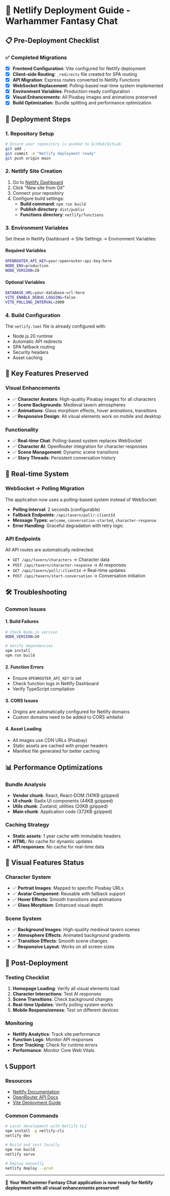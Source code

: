# 🚀 Netlify Deployment Guide - Warhammer Fantasy Chat

## 📋 Pre-Deployment Checklist

### ✅ Completed Migrations
- [x] **Frontend Configuration**: Vite configured for Netlify deployment
- [x] **Client-side Routing**: `_redirects` file created for SPA routing
- [x] **API Migration**: Express routes converted to Netlify Functions
- [x] **WebSocket Replacement**: Polling-based real-time system implemented
- [x] **Environment Variables**: Production-ready configuration
- [x] **Visual Enhancements**: All Pixabay images and animations preserved
- [x] **Build Optimization**: Bundle splitting and performance optimization

## 🔧 Deployment Steps

### 1. Repository Setup
```bash
# Ensure your repository is pushed to GitHub/GitLab
git add .
git commit -m "Netlify deployment ready"
git push origin main
```

### 2. Netlify Site Creation
1. Go to [Netlify Dashboard](https://app.netlify.com/)
2. Click "New site from Git"
3. Connect your repository
4. Configure build settings:
   - **Build command**: `npm run build`
   - **Publish directory**: `dist/public`
   - **Functions directory**: `netlify/functions`

### 3. Environment Variables
Set these in Netlify Dashboard → Site Settings → Environment Variables:

#### Required Variables
```bash
OPENROUTER_API_KEY=your-openrouter-api-key-here
NODE_ENV=production
NODE_VERSION=20
```

#### Optional Variables
```bash
DATABASE_URL=your-database-url-here
VITE_ENABLE_DEBUG_LOGGING=false
VITE_POLLING_INTERVAL=2000
```

### 4. Build Configuration
The `netlify.toml` file is already configured with:
- Node.js 20 runtime
- Automatic API redirects
- SPA fallback routing
- Security headers
- Asset caching

## 🎯 Key Features Preserved

### Visual Enhancements
- ✅ **Character Avatars**: High-quality Pixabay images for all characters
- ✅ **Scene Backgrounds**: Medieval tavern atmospheres
- ✅ **Animations**: Glass morphism effects, hover animations, transitions
- ✅ **Responsive Design**: All visual elements work on mobile and desktop

### Functionality
- ✅ **Real-time Chat**: Polling-based system replaces WebSocket
- ✅ **Character AI**: OpenRouter integration for character responses
- ✅ **Scene Management**: Dynamic scene transitions
- ✅ **Story Threads**: Persistent conversation history

## 🔄 Real-time System

### WebSocket → Polling Migration
The application now uses a polling-based system instead of WebSocket:

- **Polling Interval**: 2 seconds (configurable)
- **Fallback Endpoints**: `/api/tavern/poll/:clientId`
- **Message Types**: `welcome`, `conversation-started`, `character-response`
- **Error Handling**: Graceful degradation with retry logic

### API Endpoints
All API routes are automatically redirected:
- `GET /api/tavern/characters` → Character data
- `POST /api/tavern/character-response` → AI responses
- `GET /api/tavern/poll/:clientId` → Real-time updates
- `POST /api/tavern/start-conversation` → Conversation initiation

## 🛠️ Troubleshooting

### Common Issues

#### 1. Build Failures
```bash
# Check Node.js version
NODE_VERSION=20

# Verify dependencies
npm install
npm run build
```

#### 2. Function Errors
- Ensure `OPENROUTER_API_KEY` is set
- Check function logs in Netlify Dashboard
- Verify TypeScript compilation

#### 3. CORS Issues
- Origins are automatically configured for Netlify domains
- Custom domains need to be added to CORS whitelist

#### 4. Asset Loading
- All images use CDN URLs (Pixabay)
- Static assets are cached with proper headers
- Manifest file generated for better caching

## 📊 Performance Optimizations

### Bundle Analysis
- **Vendor chunk**: React, React-DOM (141KB gzipped)
- **UI chunk**: Radix UI components (44KB gzipped)
- **Utils chunk**: Zustand, utilities (20KB gzipped)
- **Main chunk**: Application code (372KB gzipped)

### Caching Strategy
- **Static assets**: 1 year cache with immutable headers
- **HTML**: No cache for dynamic updates
- **API responses**: No cache for real-time data

## 🎨 Visual Features Status

### Character System
- ✅ **Portrait Images**: Mapped to specific Pixabay URLs
- ✅ **Avatar Component**: Reusable with fallback support
- ✅ **Hover Effects**: Smooth transitions and animations
- ✅ **Glass Morphism**: Enhanced visual depth

### Scene System
- ✅ **Background Images**: High-quality medieval tavern scenes
- ✅ **Atmosphere Effects**: Animated background gradients
- ✅ **Transition Effects**: Smooth scene changes
- ✅ **Responsive Layout**: Works on all screen sizes

## 🚀 Post-Deployment

### Testing Checklist
1. **Homepage Loading**: Verify all visual elements load
2. **Character Interactions**: Test AI responses
3. **Scene Transitions**: Check background changes
4. **Real-time Updates**: Verify polling system works
5. **Mobile Responsiveness**: Test on different devices

### Monitoring
- **Netlify Analytics**: Track site performance
- **Function Logs**: Monitor API responses
- **Error Tracking**: Check for runtime errors
- **Performance**: Monitor Core Web Vitals

## 📞 Support

### Resources
- [Netlify Documentation](https://docs.netlify.com/)
- [OpenRouter API Docs](https://openrouter.ai/docs)
- [Vite Deployment Guide](https://vitejs.dev/guide/static-deploy.html)

### Common Commands
```bash
# Local development with Netlify CLI
npm install -g netlify-cli
netlify dev

# Build and test locally
npm run build
netlify serve

# Deploy manually
netlify deploy --prod
```

---

🎉 **Your Warhammer Fantasy Chat application is now ready for Netlify deployment with all visual enhancements preserved!**
